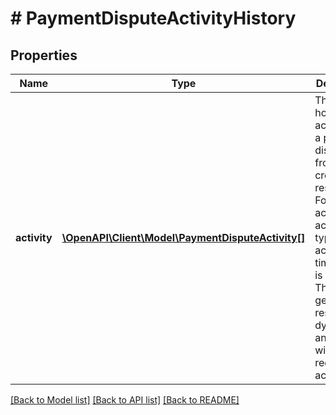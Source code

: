 # # PaymentDisputeActivityHistory

## Properties

Name | Type | Description | Notes
------------ | ------------- | ------------- | -------------
**activity** | [**\OpenAPI\Client\Model\PaymentDisputeActivity[]**](PaymentDisputeActivity.md) | This array holds all activities of a payment dispute, from creation to resolution. For each activity, the activity type, the actor, and a timestamp is shown. The getActivities response is dynamic, and grows with each recorded activity. | [optional] 

[[Back to Model list]](../../README.md#documentation-for-models) [[Back to API list]](../../README.md#documentation-for-api-endpoints) [[Back to README]](../../README.md)


